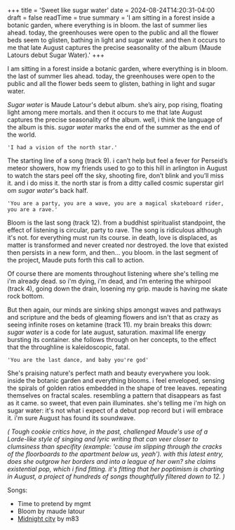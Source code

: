 +++
title = 'Sweet like sugar water'
date = 2024-08-24T14:20:31-04:00
draft = false
readTime = true
summary = 'I am sitting in a forest inside a botanic garden, where everything is in bloom. the last of summer lies ahead. today, the greenhouses were open to the public and all the flower beds seem to glisten, bathing in light and sugar water.  and then it occurs to me that late August captures the precise seasonality of the album (Maude Latours debut Sugar Water).'
+++

I am sitting in a forest inside a botanic garden, where everything is in bloom. the last of summer lies ahead. today, the greenhouses were open to the public and all the flower beds seem to glisten, bathing in light and sugar water. 

*Sugar water* is Maude Latour's debut album. she’s airy, pop rising, floating light among mere mortals. and then it occurs to me that late August captures the precise seasonality of the album. well, i think the language of the album is this. *sugar water* marks the end of the summer as the end of the world.

`'I had a vision of the north star.'`

The starting line of a song (track 9). i can’t help but feel a fever for Perseid’s meteor showers, how my friends used to go to this hill in arlington in August to watch the stars peel off the sky, shooting fire, don’t blink and you’ll miss it. and i do miss it. the north star is from a ditty called cosmic superstar girl om *sugar water*'s back half.

`'You are a party, you are a wave, you are a magical skateboard rider, you are a rave.'`

Bloom is the last song (track 12). from a buddhist spiritualist standpoint, the effect of listening is circular, party to rave. The song is ridiculous although it's not. for everything must run its course. in death, love is displaced, as matter is transformed and never created nor destroyed. the love that existed then persists in a new form, and then... you bloom. in the last segment of the project, Maude puts forth this call to action. 

Of course there are moments throughout listening where she's telling me i'm already dead. so i'm dying, i'm dead, and i’m entering the whirpool (track 4), going down the drain, losening my grip. maude is having me skate rock bottom. 

But then again, our minds are sinking ships amongst waves and pathways and scripture and the beds of gleaming flowers and isn't that as crazy as seeing infinite roses on ketamine (track 11). my brain breaks this down: *sugar water* is a code for late august, saturation. maximal life energy bursting its container. she follows through on her concepts, to the effect that the throughline is kaleidoscopic, fatal. 

`'You are the last dance, and baby you're god'`

She's praising nature's perfect math and beauty everywhere you look. inside the botanic garden and everything blooms. i feel enveloped, sensing the spirals of golden ratios embedded in the shape of tree leaves. repeating themselves on fractal scales. resembling a pattern that disappears as fast as it came. so sweet, that even pain illuminates. she's telling me i'm high on sugar water: it's not what i expect of a debut pop record but i will embrace it. i'm sure August has found its soundwave.


 *( Tough cookie critics have, in the past, challenged Maude's use of a Lorde-like style of singing and lyric writing that can veer closer to clumsiness than specifity (example: 'cause im slipping through the cracks of the floorboards to the apartment below us, yeah'). with this latest entry, does she outgrow her borders and into a league of her own? she claims existential pop, which i find fitting. it's fitting that her poptimism is charting in August, a project of hundreds of songs thoughtfully filtered down to 12. )*

 Songs:

 - Time to pretend by mgmt
 - Bloom by maude latour
 - [Midnight city](https://open.spotify.com/track/1eyzqe2QqGZUmfcPZtrIyt?si=72d130b16a814407) by m83
